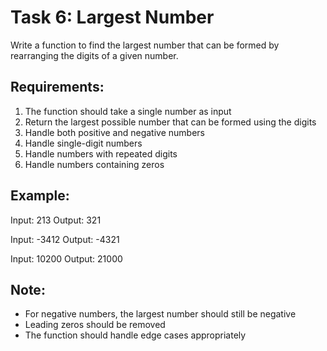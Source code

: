 # Task 6: Largest Number

Write a function to find the largest number that can be formed by rearranging the digits of a given number.

## Requirements:
1. The function should take a single number as input
2. Return the largest possible number that can be formed using the digits
3. Handle both positive and negative numbers
4. Handle single-digit numbers
5. Handle numbers with repeated digits
6. Handle numbers containing zeros

## Example:
Input: 213
Output: 321

Input: -3412
Output: -4321

Input: 10200
Output: 21000

## Note:
- For negative numbers, the largest number should still be negative
- Leading zeros should be removed
- The function should handle edge cases appropriately 